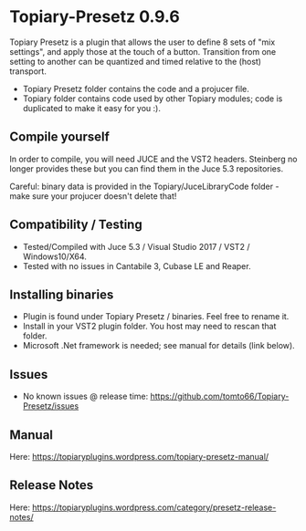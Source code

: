 # Topiary-Presetz 0.9.6

Topiary Presetz is a plugin that allows the user to define 8 sets of "mix settings", and apply those at the touch of a button. Transition from one setting to another can be quantized and timed relative to the (host) transport.

* Topiary Presetz folder contains the code and a projucer file.
* Topiary folder contains code used by other Topiary modules; code is duplicated to make it easy for you :).

## Compile yourself

In order to compile, you will need JUCE and the VST2 headers. Steinberg no longer provides these but you can find them in the Juce 5.3 repositories.

Careful: binary data is provided in the Topiary/JuceLibraryCode folder - make sure your projucer doesn't delete that!

## Compatibility / Testing

* Tested/Compiled with Juce 5.3 / Visual Studio 2017 / VST2 / Windows10/X64.
* Tested with no issues in Cantabile 3, Cubase LE and Reaper.

## Installing binaries

* Plugin is found under Topiary Presetz / binaries.  Feel free to rename it.
* Install in your VST2 plugin folder.  You host may need to rescan that folder.
* Microsoft .Net framework is needed; see manual for details (link below).

## Issues

* No known issues @ release time: https://github.com/tomto66/Topiary-Presetz/issues

## Manual

Here: https://topiaryplugins.wordpress.com/topiary-presetz-manual/

## Release Notes

Here: https://topiaryplugins.wordpress.com/category/presetz-release-notes/
